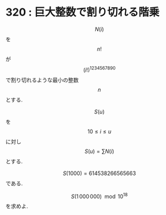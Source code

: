 # 320 : 巨大整数で割り切れる階乗

$$N(i)$$を$$n!$$が$$(i!)^{1234567890}$$で割り切れるような最小の整数$$n$$とする.

$$S(u)$$を$$10 \leq i \leq u$$に対し$$S(u)=\sum N(i)$$とする.

$$S(1000)=614538266565663$$である.

$$S(1\, 000\, 000) \mod 10^{18}$$を求めよ.
